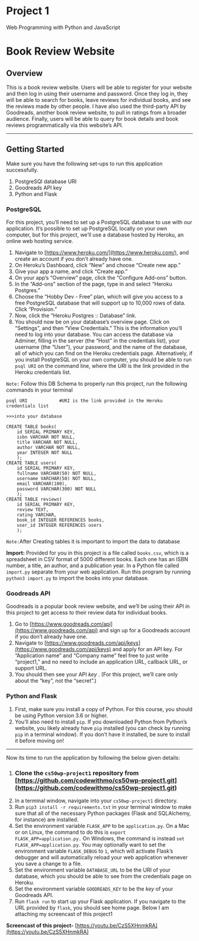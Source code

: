 # Project 1

Web Programming with Python and JavaScript

# Book Review Website
## Overview
This is a book review website. Users will be able to register for your website and then log in using their username and password. Once they log in, they will be able to search for books, leave reviews for individual books, and see the reviews made by other people. I have also used the third-party API by Goodreads, another book review website, to pull in ratings from a broader audience. Finally, users will be able to query for book details and book reviews programmatically via this website’s API.


---

## Getting Started
Make sure you have the following set-ups to run this application successfully.
1. PostgreSQl database URI
2. Goodreads API key
3. Python and Flask

### **PostgreSQL**
For this project, you’ll need to set up a PostgreSQL database to use with our application. It’s possible to set up PostgreSQL locally on your own computer, but for this project, we’ll use a database hosted by Heroku, an online web hosting service.

1. Navigate to [https://www.heroku.com/](https://www.heroku.com/), and create an account if you don’t already have one.
2. On Heroku’s Dashboard, click “New” and choose “Create new app.”
3. Give your app a name, and click “Create app.”
4. On your app’s “Overview” page, click the “Configure Add-ons” button.
5. In the “Add-ons” section of the page, type in and select “Heroku Postgres.”
6. Choose the “Hobby Dev - Free” plan, which will give you access to a free PostgreSQL database that will support up to 10,000 rows of data. Click “Provision.”
7. Now, click the “Heroku Postgres :: Database” link.
8. You should now be on your database’s overview page. Click on “Settings”, and then “View Credentials.” This is the information you’ll need to log into your database. You can access the database via Adminer, filling in the server (the “Host” in the credentials list), your username (the “User”), your password, and the name of the database, all of which you can find on the Heroku credentials page.
Alternatively, if you install PostgreSQL on your own computer, you should be able to run `psql URI` on the command line, where the _URI_ is the link provided in the Heroku credentials list.

`Note:` Follow this DB Schema to properly run this project, run the following commands in your terminal
```
psql URI            #URI is the link provided in the Heroku credentials list

>>>into your database

CREATE TABLE books(
    id SERIAL PRIMARY KEY, 
    isbn VARCHAR NOT NULL, 
    title VARCHAR NOT NULL, 
    author VARCHAR NOT NULL, 
    year INTEGER NOT NULL
    );
CREATE TABLE users(
    id SERIAL PRIMARY KEY, 
    fullname VARCHAR(50) NOT NULL, 
    username VARCHAR(50) NOT NULL, 
    email VARCHAR(100), 
    password VARCHAR(300) NOT NULL
    );
CREATE TABLE reviews(
    id SERIAL PRIMARY KEY, 
    review TEXT, 
    rating VARCHAR, 
    book_id INTEGER REFERENCES books, 
    user_id INTEGER REFERENCES users
    );

```
`Note:`After Creating tables it is important to import the data to database

**Import:** Provided for you in this project is a file called `books.csv`, which is a spreadsheet in CSV format of 5000 different books. Each one has an ISBN number, a title, an author, and a publication year. In a Python file called `import.py` separate from your web application. Run this program by running `python3 import.py` to import the books into your database.
 

### **Goodreads API**
Goodreads is a popular book review website, and we’ll be using their API in this project to get access to their review data for individual books.

1. Go to [https://www.goodreads.com/api](https://www.goodreads.com/api) and sign up for a Goodreads account if you don’t already have one.
2. Navigate to [https://www.goodreads.com/api/keys](https://www.goodreads.com/api/keys) and apply for an API key. For “Application name” and “Company name” feel free to just write “project1,” and no need to include an application URL, callback URL, or support URL.
3. You should then see your API _key_ . (For this project, we’ll care only about the “key”, not the “secret”.)

### **Python and Flask**
1. First, make sure you install a copy of Python. For this course, you should be using Python version 3.6 or higher.
2. You’ll also need to install `pip`. If you downloaded Python from Python’s website, you likely already have `pip` installed (you can check by running `pip` in a terminal window). If you don’t have it installed, be sure to install it before moving on!

***

Now its time to run the application by following the below given details:
1. ### **Clone** the `cs50wp-project1` repository from [https://github.com/codewithmo/cs50wp-project1.git](https://github.com/codewithmo/cs50wp-project1.git)
2. In a terminal window, navigate into your `cs50wp-project1` directory.
3. Run `pip3 install -r requirements.txt` in your terminal window to make sure that all of the necessary Python packages (Flask and SQLAlchemy, for instance) are installed.
4. Set the environment variable `FLASK_APP` to be `application.py`. On a Mac or on Linux, the command to do this is `export FLASK_APP=application.py.` On Windows, the command is instead `set FLASK_APP=application.py`. You may optionally want to set the environment variable `FLASK_DEBUG` to `1`, which will activate Flask’s debugger and will automatically reload your web application whenever you save a change to a file.
5. Set the environment variable `DATABASE_URL` to be the URI of your database, which you should be able to see from the credentials page on Heroku.
6. Set the environment variable `GOODREADS_KEY` to be the _key_ of your Goodreads API.
7. Run `flask run` to start up your Flask application.
If you navigate to the URL provided by `flask`, you should see home page. Below I am attaching my screencast of this project1

**Screencast of this project-** [https://youtu.be/CzS5XHnmkRA](https://youtu.be/CzS5XHnmkRA)




